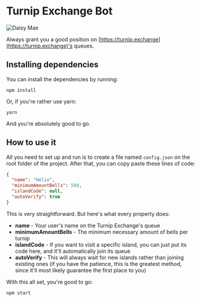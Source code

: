 # Turnip Exchange Bot

![Daisy Mae](https://static.wikia.nocookie.net/animalcrossing/images/6/69/Daisy_Mae_NH.png)

Always grant you a good position on [https://turnip.exchange](https://turnip.exchange)'s queues.

## Installing dependencies

You can install the dependencies by running:

```
npm install
```

Or, if you're rather use yarn:

```
yarn
```

And you're absolutely good to go.

## How to use it

All you need to set up and run is to create a file named `config.json` on the root folder of the project. After that, you can copy paste these lines of code:

```json
{
  "name": "Helio",
  "minimumAmountBells": 500,
  "islandCode": null,
  "autoVerify": true
}
```

This is very straightforward. But here's what every property does:

- **name** - Your user's name on the Turnip Exchange's queue
- **minimumAmountBells** - The minimum necessary amount of bells per turnip
- **islandCode** - If you want to visit a specific island, you can just put its code here, and it'll automatically join its queue
- **autoVerify** - This will always wait for new islands rather than joining existing ones (if you have the patience, this is the greatest method, since it'll most likely guarantee the first place to you)

With this all set, you're good to go:

```
npm start
```
